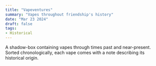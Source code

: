 ```yaml
---
title: "Vapeventures"
summary: "Vapes throughout friendship's history"
date: "Mar 23 2024"
draft: false
tags:
- Historical
---
```


A shadow-box containing vapes through times past and near-present.  
Sorted chronologically, each vape comes with a note describing its historical origin.  

